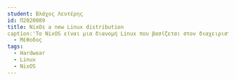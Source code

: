 ```yaml
---
student: Βλάχος Λευτέρης
id: Π2020089
title: NixOs a new Linux distribution 
caption:'Το NixOS είναι μια διανομή Linux που βασίζεται στον διαχειριστή πακέτων Nix . Χρησιμοποιεί δηλωτική διαμόρφωση και επιτρέπει αξιόπιστες αναβαθμίσεις συστήματος. [4] Προσφέρονται πολλά επίσημα "κανάλια" πακέτων, συμπεριλαμβανομένης της τρέχουσας έκδοσης Stable και της έκδοσης Unstable που ακολουθεί την τελευταία εξέλιξη. Το NixOS διαθέτει εργαλεία αφιερωμένα σε DevOps και εργασίες ανάπτυξης.'
  - Μέθοδος
tags:
  - Hardwear
  - Linux
  - NixOS
---
```

